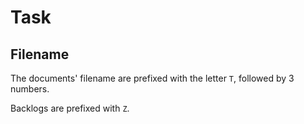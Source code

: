# Task

## Filename

The documents' filename are prefixed with the letter `T`, followed by 3 numbers.

Backlogs are prefixed with `Z`.
